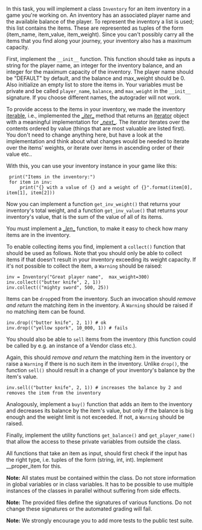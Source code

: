 In this task, you will implement a class `Inventory` for an item inventory in a game you're working on. An inventory has an associated player name and the available balance of the player.
To represent the inventory a list is used; this list contains the items. These are represented as tuples of the form (item_name, item_value, item_weight).
Since you can't possibly carry all the items that you find along your journey, your inventory also has a maximum capacity.

First, implement the `__init__` function. This function should take as inputs a string for the player name, an integer for the inventory balance, and an integer for the maximum capacity of the inventory.
The player name should be "DEFAULT" by default, and the balance and max_weight should be 0. Also initialize an empty list to store the items in.
Your variables must be private and be called `player_name`, `balance`, and `max_weight` in the `__init__` signature. If you choose different names, the autograder will not work.

To provide access to the items in your inventory, we made the inventory [iterable](https://docs.python.org/3.5/glossary.html#term-iterable), i.e., implemented the [\__iter__](https://docs.python.org/3.5/reference/datamodel.html#object.__iter__) method that returns an [iterator](https://docs.python.org/3.5/glossary.html#term-iterator) object with a meaningful implementation for [\__next__](https://docs.python.org/3.5/library/stdtypes.html#iterator.__next__).
The iterator iterates over the contents ordered by value (things that are most valuable are listed first). You don't need to change anything here, but have a look at the implementation and think about what changes would be needed to iterate over the items' weights, or iterate over items in ascending order of their value etc..

With this, you can use your inventory instance in your game like this:

     print("Items in the inventory:")
     for item in inv:
         print("{} with a value of {} and a weight of {}".format(item[0], item[1], item[2]))

Now you can implement a function `get_inv_weight()` that returns your inventory's total weight, and a function `get_inv_value()` that returns your inventory's value, that is the sum of the value of all of its items.

You must implement a [\__len__](https://docs.python.org/3.5/reference/datamodel.html#object.__len__) function, to make it easy to check how many items are in the inventory.

To enable collecting items you find, implement a `collect()` function that should be used as follows. Note that you should only be able to collect items if that doesn't result in your inventory exceeding its weight capacity.
If it's not possible to collect the item, a `Warning` should be raised:

    inv = Inventory("Great player name",  max_weight=300)
    inv.collect(("butter knife", 2, 1))
    inv.collect(("mighty sword", 500, 25))

Items can be `drop`ped from the inventory. Such an invocation should *remove and return* the matching item in the inventory. A `Warning` should be raised if no matching item can be found.

    inv.drop(("butter knife", 2, 1)) # ok
    inv.drop(("yellow spork", 10_000, 1)) # fails

You should also be able to `sell` items from the inventory (this function could be called by e.g. an instance of a Vendor class etc.).

Again, this should *remove and return* the matching item in the inventory or raise a `Warning` if there is no such item in the inventory.
Unlike `drop()`, the function `sell()` should result in a change of your inventory's balance by the item's value.

    inv.sell(("butter knife", 2, 1)) # increases the balance by 2 and removes the item from the inventory

Analogously, implement a `buy()` function that adds an item to the inventory and decreases its balance by the item's value, but only if the balance is big enough and the weight limit is not exceeded. If not, a `Warning` should be raised. 

Finally, implement the utility functions `get_balance()` and `get_player_name()` that allow the access to these private variables from outside the class.

All functions that take an item as input, should first check if the input has the right type, i.e. tuples of the form (string, int, int). Implement __proper_item for this.



**Note:** All states must be contained within the class. Do not store information in global variables or in class variables. It has to be possible to use multiple instances of the classes in parallel without suffering from side effects.

**Note:** The provided files define the signatures of various functions. Do not change these signatures or the automated grading will fail.

**Note:** We strongly encourage you to add more tests to the public test suite.


